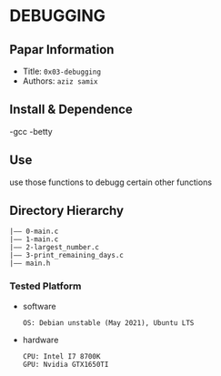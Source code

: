 DEBUGGING
===
## Papar Information
- Title:  `0x03-debugging`
- Authors:  `aziz samix`

## Install & Dependence
-gcc
-betty

## Use
 use those functions to debugg certain other functions
## Directory Hierarchy
```
|—— 0-main.c
|—— 1-main.c
|—— 2-largest_number.c
|—— 3-print_remaining_days.c
|—— main.h
```
### Tested Platform
- software
  ```
  OS: Debian unstable (May 2021), Ubuntu LTS
  ```
- hardware
  ```
  CPU: Intel I7 8700K
  GPU: Nvidia GTX1650TI
  ```

